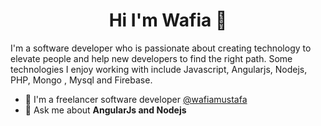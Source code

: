 <h1 align="center">Hi I'm Wafia 👋</h1>

I'm a software developer who is passionate about creating technology to elevate people and help new developers to find the right path. 
Some technologies I enjoy working with include Javascript, Angularjs, Nodejs, PHP, Mongo , Mysql and Firebase.

- 🔭 I'm a freelancer software developer [@wafiamustafa](https://www.upwork.com/o/profiles/users/~01b1d2b0a69dd31e11/) 
- 💬 Ask me about **AngularJs and Nodejs**

